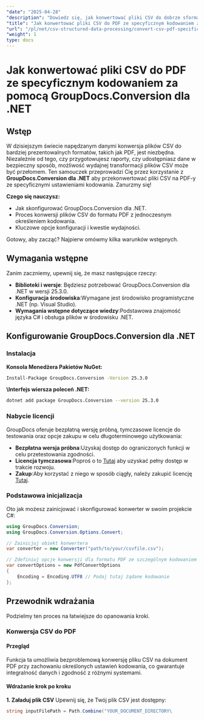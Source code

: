 ```yaml
---
"date": "2025-04-28"
"description": "Dowiedz się, jak konwertować pliki CSV do dobrze sformatowanych plików PDF, używając określonych ustawień kodowania z GroupDocs.Conversion dla .NET. Postępuj zgodnie z tym przewodnikiem krok po kroku, aby usprawnić zadania przetwarzania danych."
"title": "Jak konwertować pliki CSV do PDF ze specyficznym kodowaniem za pomocą GroupDocs.Conversion dla .NET"
"url": "/pl/net/csv-structured-data-processing/convert-csv-pdf-specific-encoding-groupdocs-net/"
"weight": 1
type: docs
---
```

# Jak konwertować pliki CSV do PDF ze specyficznym kodowaniem za pomocą GroupDocs.Conversion dla .NET

## Wstęp
W dzisiejszym świecie napędzanym danymi konwersja plików CSV do bardziej prezentowalnych formatów, takich jak PDF, jest niezbędna. Niezależnie od tego, czy przygotowujesz raporty, czy udostępniasz dane w bezpieczny sposób, możliwość wydajnej transformacji plików CSV może być przełomem. Ten samouczek przeprowadzi Cię przez korzystanie z **GroupDocs.Conversion dla .NET** aby przekonwertować pliki CSV na PDF-y ze specyficznymi ustawieniami kodowania. Zanurzmy się!

**Czego się nauczysz:**
- Jak skonfigurować GroupDocs.Conversion dla .NET.
- Proces konwersji plików CSV do formatu PDF z jednoczesnym określeniem kodowania.
- Kluczowe opcje konfiguracji i kwestie wydajności.

Gotowy, aby zacząć? Najpierw omówmy kilka warunków wstępnych.

## Wymagania wstępne
Zanim zaczniemy, upewnij się, że masz następujące rzeczy:
- **Biblioteki i wersje**: Będziesz potrzebować GroupDocs.Conversion dla .NET w wersji 25.3.0.
- **Konfiguracja środowiska**:Wymagane jest środowisko programistyczne .NET (np. Visual Studio).
- **Wymagania wstępne dotyczące wiedzy**:Podstawowa znajomość języka C# i obsługa plików w środowisku .NET.

## Konfigurowanie GroupDocs.Conversion dla .NET
### Instalacja
**Konsola Menedżera Pakietów NuGet:**

```bash
Install-Package GroupDocs.Conversion -Version 25.3.0
```

**\Interfejs wiersza poleceń .NET:**

```bash
dotnet add package GroupDocs.Conversion --version 25.3.0
```
### Nabycie licencji
GroupDocs oferuje bezpłatną wersję próbną, tymczasowe licencje do testowania oraz opcje zakupu w celu długoterminowego użytkowania:
- **Bezpłatna wersja próbna**:Uzyskaj dostęp do ograniczonych funkcji w celu przetestowania zgodności.
- **Licencja tymczasowa**:Poproś o to [Tutaj](https://purchase.groupdocs.com/temporary-license/) aby uzyskać pełny dostęp w trakcie rozwoju.
- **Zakup**:Aby korzystać z niego w sposób ciągły, należy zakupić licencję [Tutaj](https://purchase.groupdocs.com/buy).

### Podstawowa inicjalizacja
Oto jak możesz zainicjować i skonfigurować konwerter w swoim projekcie C#:
```csharp
using GroupDocs.Conversion;
using GroupDocs.Conversion.Options.Convert;

// Zainicjuj obiekt konwertera
var converter = new Converter("path/to/your/csvfile.csv");

// Zdefiniuj opcje konwersji dla formatu PDF ze szczególnym kodowaniem
var convertOptions = new PdfConvertOptions
{
    Encoding = Encoding.UTF8 // Podaj tutaj żądane kodowanie
};
```

## Przewodnik wdrażania
Podzielmy ten proces na łatwiejsze do opanowania kroki.
### Konwersja CSV do PDF
#### Przegląd
Funkcja ta umożliwia bezproblemową konwersję pliku CSV na dokument PDF przy zachowaniu określonych ustawień kodowania, co gwarantuje integralność danych i zgodność z różnymi systemami.
#### Wdrażanie krok po kroku
**1. Załaduj plik CSV**
Upewnij się, że Twój plik CSV jest dostępny:
```csharp
string inputFilePath = Path.Combine("YOUR_DOCUMENT_DIRECTORY\